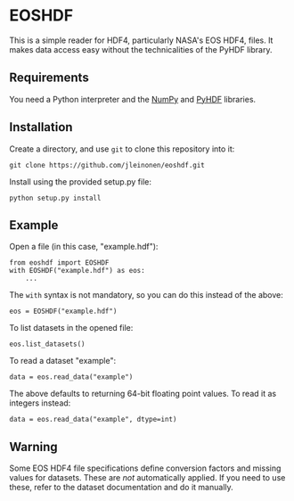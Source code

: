 # EOSHDF

This is a simple reader for HDF4, particularly NASA's EOS HDF4, files. It makes data access easy without the technicalities of the PyHDF library.

## Requirements

You need a Python interpreter and the [NumPy](http://www.numpy.org/) and [PyHDF](http://hdfeos.org/software/pyhdf.php) libraries.

## Installation

Create a directory, and use `git` to clone this repository into it:

    git clone https://github.com/jleinonen/eoshdf.git
    
Install using the provided setup.py file:

    python setup.py install

## Example

Open a file (in this case, "example.hdf"):

    from eoshdf import EOSHDF
    with EOSHDF("example.hdf") as eos:
        ...

The `with` syntax is not mandatory, so you can do this instead of the above:

    eos = EOSHDF("example.hdf")

To list datasets in the opened file:

    eos.list_datasets()

To read a dataset "example":

    data = eos.read_data("example")

The above defaults to returning 64-bit floating point values. To read it as integers instead:

    data = eos.read_data("example", dtype=int)

## Warning

Some EOS HDF4 file specifications define conversion factors and missing values for datasets. These are *not* automatically applied. If you need to use these, refer to the dataset documentation and do it manually.
